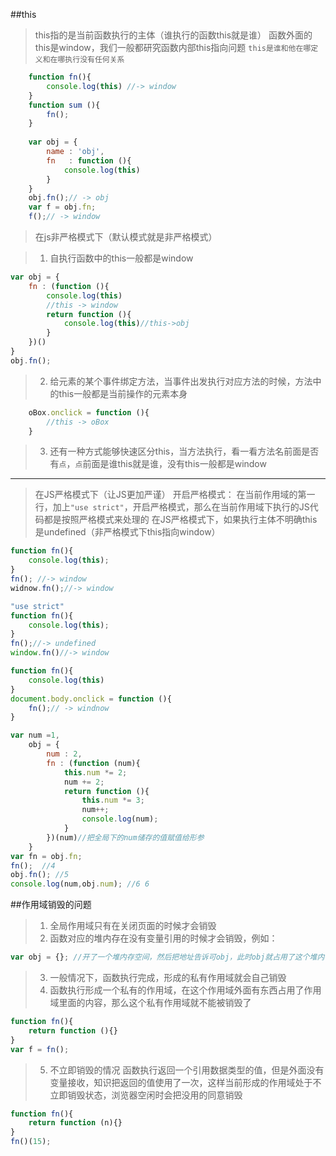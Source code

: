 ﻿##this

> this指的是当前函数执行的主体（谁执行的函数this就是谁）
> 函数外面的this是window，我们一般都研究函数内部this指向问题
> `this是谁和他在哪定义和在哪执行没有任何关系`

```javascript
    function fn(){
        console.log(this) //-> window
    }
    function sum (){
        fn();
    }
    
    var obj = {
        name : 'obj',
        fn   : function (){
            console.log(this)
        }
    } 
    obj.fn();// -> obj
    var f = obj.fn;
    f();// -> window
```

> 在js非严格模式下（默认模式就是非严格模式）

> 1. 自执行函数中的this一般都是window

```javascript
var obj = {
    fn : (function (){
        console.log(this)
        //this -> window
        return function (){
            console.log(this)//this->obj
        }
    })()
}
obj.fn();
```

> 2. 给元素的某个事件绑定方法，当事件出发执行对应方法的时候，方法中的this一般都是当前操作的元素本身

```javascript
    oBox.onclick = function (){
        //this -> oBox
    }
```

> 3. 还有一种方式能够快速区分this，当方法执行，看一看方法名前面是否有`点`，`点`前面是谁this就是谁，没有this一般都是window

------

> 在JS严格模式下（让JS更加严谨）
> 开启严格模式： 在当前作用域的第一行，加上`"use strict"`，开启严格模式，那么在当前作用域下执行的JS代码都是按照严格模式来处理的
> 在JS严格模式下，如果执行主体不明确this是undefined（非严格模式下this指向window）

```javascript
function fn(){
    console.log(this);
}
fn(); //-> window
widnow.fn();//-> window
```
```javascript
"use strict"
function fn(){
    console.log(this);
}
fn();//-> undefined
window.fn()//-> window
```
```javascript
function fn(){
    console.log(this)
}
document.body.onclick = function (){
    fn();// -> windnow
}
```
```javascript
var num =1,
    obj = {
        num : 2,
        fn : (function (num){ 
            this.num *= 2; 
            num += 2;     
            return function (){
                this.num *= 3;
                num++;  
                console.log(num); 
            }
        })(num)//把全局下的num储存的值赋值给形参
    }
var fn = obj.fn;
fn();  //4
obj.fn(); //5
console.log(num,obj.num); //6 6
```

##作用域销毁的问题

> 1. 全局作用域只有在关闭页面的时候才会销毁
> 2. 函数对应的堆内存在没有变量引用的时候才会销毁，例如：

```javascript
var obj = {}; //开了一个堆内存空间，然后把地址告诉可obj，此时obj就占用了这个堆内存，这个内存就不能销毁了，obj = null; 把地址清掉，这样就没有人再占用这个堆内存，在浏览器空闲时会把其销毁
```

> 3. 一般情况下，函数执行完成，形成的私有作用域就会自己销毁
> 4. 函数执行形成一个私有的作用域，在这个作用域外面有东西占用了作用域里面的内容，那么这个私有作用域就不能被销毁了

```javascript
function fn(){
    return function (){}
}
var f = fn();
```

> 5. 不立即销毁的情况
> 函数执行返回一个引用数据类型的值，但是外面没有变量接收，知识把返回的值使用了一次，这样当前形成的作用域处于不立即销毁状态，浏览器空闲时会把没用的同意销毁

```javascript
function fn(){
    return function (n){}
}
fn()(15);
```



